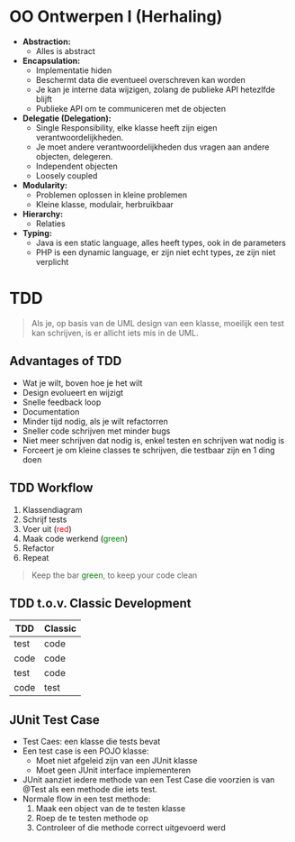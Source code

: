 <!--
title: OO Ontwerpen II
-->

# OO Ontwerpen I (Herhaling)

- **Abstraction:**
    - Alles is abstract
- **Encapsulation:**
    - Implementatie hiden
    - Beschermt data die eventueel overschreven kan worden
    - Je kan je interne data wijzigen, zolang de publieke API hetezlfde blijft
    - Publieke API om te communiceren met de objecten
- **Delegatie (Delegation):**
    - Single Responsibility, elke klasse heeft zijn eigen verantwoordelijkheden.
    - Je moet andere verantwoordelijkheden dus vragen aan andere objecten, delegeren.
    - Independent objecten
    - Loosely coupled
- **Modularity:**
    - Problemen oplossen in kleine problemen
    - Kleine klasse, modulair, herbruikbaar
- **Hierarchy:**
    - Relaties
- **Typing:**
    - Java is een static language, alles heeft types, ook in de parameters
    - PHP is een dynamic language, er zijn niet echt types, ze zijn niet verplicht

# TDD

> Als je, op basis van de UML design van een klasse, moeilijk een test kan schrijven, is er allicht iets mis in de UML.

## Advantages of TDD

- Wat je wilt, boven hoe je het wilt
- Design evolueert en wijzigt
- Snelle feedback loop
- Documentation
- Minder tijd nodig, als je wilt refactorren
- Sneller code schrijven met minder bugs
- Niet meer schrijven dat nodig is, enkel testen en schrijven wat nodig is
- Forceert je om kleine classes te schrijven, die testbaar zijn en 1 ding doen

## TDD Workflow

1. Klassendiagram
2. Schrijf tests
3. Voer uit (<font color=red>red</font>)
4. Maak code werkend (<font color=green>green</font>)
5. Refactor
6. Repeat

> Keep the bar <font color=green>green</font>, to keep your code clean

## TDD t.o.v. Classic Development

| TDD  | Classic |
| ---- | ------- |
| test | code    |
| code | code    |
| test | code    |
| code | test    |

## JUnit Test Case

- Test Caes: een klasse die tests bevat
- Een test case is een POJO klasse:
    - Moet niet afgeleid zijn van een JUnit klasse
    - Moet geen JUnit interface implementeren
- JUnit aanziet iedere methode van een Test Case die voorzien is van @Test als een methode die iets test.
- Normale flow in een test methode:
    1. Maak een object van de te testen klasse
    2. Roep de te testen methode op
    3. Controleer of die methode correct uitgevoerd werd
